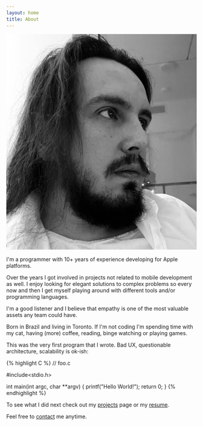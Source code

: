 ```yaml
---
layout: home
title: About
---
```


![My avatar](/assets/me.jpg#avatar-home "That's me")

I'm a programmer with 10+ years of experience developing for Apple platforms.

Over the years I got involved in projects not related to mobile development as well. I enjoy looking for elegant solutions to complex problems so every now and then I get myself playing around with different tools and/or programming languages.

I'm a good listener and I believe that empathy is one of the most valuable assets any team could have.

Born in Brazil and living in Toronto. If I'm not coding I'm spending time with my cat, having (more) coffee, reading, binge watching or playing games.

This was the very first program that I wrote. Bad UX, questionable architecture, scalability is ok-ish:

{% highlight C %}
// foo.c

#include<stdio.h>

int main(int argc, char **argv) {
    printf("Hello World!");
    return 0;
}
{% endhighlight %}

To see what I did next check out my [projects](/projects) page or my <a href="{{ site.baseurl }}/assets/resume.pdf" target="_blank">resume</a>.

Feel free to [contact](/contact) me anytime.
